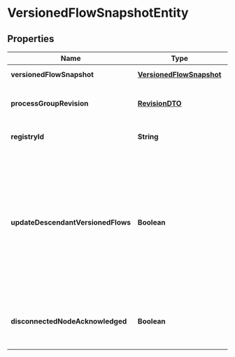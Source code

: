 
# VersionedFlowSnapshotEntity

## Properties
Name | Type | Description | Notes
------------ | ------------- | ------------- | -------------
**versionedFlowSnapshot** | [**VersionedFlowSnapshot**](VersionedFlowSnapshot.md) | The versioned flow snapshot |  [optional]
**processGroupRevision** | [**RevisionDTO**](RevisionDTO.md) | The Revision of the Process Group under Version Control |  [optional]
**registryId** | **String** | The ID of the Registry that this flow belongs to |  [optional]
**updateDescendantVersionedFlows** | **Boolean** | If the Process Group to be updated has a child or descendant Process Group that is also under Version Control, this specifies whether or not the contents of that child/descendant Process Group should be updated. |  [optional]
**disconnectedNodeAcknowledged** | **Boolean** | Acknowledges that this node is disconnected to allow for mutable requests to proceed. |  [optional]



